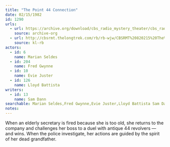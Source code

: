 ```yaml
---
title: "The Point 44 Connection"
date: 02/15/1982
id: 1290
urls: 
  - url: https://archive.org/download/cbs_radio_mystery_theater/cbs_radio_mystery_theater-1251-1300.zip/cbs_radio_mystery_theater-1251-1300%2Fcbsrmt_1290_the_44_connection.mp3
    source: archive-org
  - url: http://cbsrmt.thelongtrek.com/rb/rb-wjw/CBSRMT%20820215%20The%2044%20Connection_wjw.mp3
    source: kl-rb
actors:  
  - id: 6
    name: Marian Seldes  
  - id: 204
    name: Fred Gwynne  
  - id: 10
    name: Evie Juster  
  - id: 126
    name: Lloyd Battista
writers:  
  - id: 13
    name: Sam Dann
searchable: Marian Seldes,Fred Gwynne,Evie Juster,Lloyd Battista Sam Dann
notes:  
---
```

When an elderly secretary is fired because she is too old, she returns to the company and challenges her boss to a duel with antique 44 revolvers — and wins. When the police investigate, her actions are guided by the spirit of her dead grandfather.